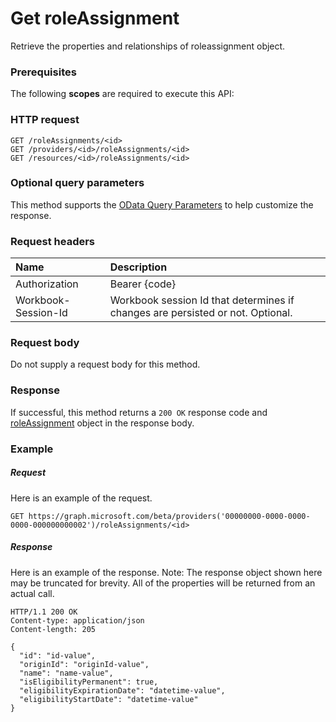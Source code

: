 # Get roleAssignment

Retrieve the properties and relationships of roleassignment object.
### Prerequisites
The following **scopes** are required to execute this API: 
### HTTP request
<!-- { "blockType": "ignored" } -->
```http
GET /roleAssignments/<id>
GET /providers/<id>/roleAssignments/<id>
GET /resources/<id>/roleAssignments/<id>
```
### Optional query parameters
This method supports the [OData Query Parameters](http://graph.microsoft.io/docs/overview/query_parameters) to help customize the response.

### Request headers
| Name      |Description|
|:----------|:----------|
| Authorization  | Bearer {code}|
| Workbook-Session-Id  | Workbook session Id that determines if changes are persisted or not. Optional.|

### Request body
Do not supply a request body for this method.
### Response
If successful, this method returns a `200 OK` response code and [roleAssignment](../resources/roleassignment.md) object in the response body.
### Example
##### Request
Here is an example of the request.
<!-- {
  "blockType": "request",
  "name": "get_roleassignment"
}-->
```http
GET https://graph.microsoft.com/beta/providers('00000000-0000-0000-0000-000000000002')/roleAssignments/<id>
```
##### Response
Here is an example of the response. Note: The response object shown here may be truncated for brevity. All of the properties will be returned from an actual call.
<!-- {
  "blockType": "response",
  "truncated": true,
  "@odata.type": "microsoft.graph.roleAssignment"
} -->
```http
HTTP/1.1 200 OK
Content-type: application/json
Content-length: 205

{
  "id": "id-value",
  "originId": "originId-value",
  "name": "name-value",
  "isEligibilityPermanent": true,
  "eligibilityExpirationDate": "datetime-value",
  "eligibilityStartDate": "datetime-value"
}
```

<!-- uuid: 8fcb5dbc-d5aa-4681-8e31-b001d5168d79
2015-10-25 14:57:30 UTC -->
<!-- {
  "type": "#page.annotation",
  "description": "Get roleAssignment",
  "keywords": "",
  "section": "documentation",
  "tocPath": ""
}-->